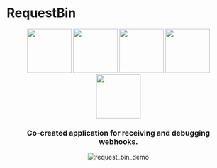 # RequestBin
<div align="center">
  <img width="100" src="https://user-images.githubusercontent.com/41551585/186258940-3d206d20-132e-406e-8483-71f18e459690.svg"/>
  <img width="100" src="https://user-images.githubusercontent.com/41551585/186258102-8b679422-04f2-4309-a8e3-7e9d9b361b16.svg"/>
  <img width="100" src="https://user-images.githubusercontent.com/41551585/186258105-9556a4b2-9b8d-4405-89ce-accfa6436f2d.svg"/>
  <img width="100" src="https://user-images.githubusercontent.com/41551585/186258615-95b5c161-9120-43e8-ac13-3e85b33fdf97.svg"/>
  <img width="100" src="https://user-images.githubusercontent.com/41551585/186258107-ac6ff219-9640-4b27-8ace-37a07af3d717.svg"/>
</img>

### Co-created application for receiving and debugging webhooks.

![request_bin_demo](https://user-images.githubusercontent.com/41551585/186257691-630de847-7ba1-4905-91fd-e2a1bd6502c1.gif)

